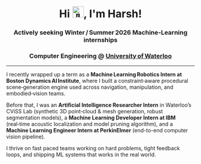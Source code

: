 <h1 align="center">
  Hi <img src="https://raw.githubusercontent.com/MartinHeinz/MartinHeinz/master/wave.gif" width="30px" alt="👋">, I'm Harsh!
</h1>
<h3 align="center">Actively seeking Winter / Summer 2026 Machine‑Learning internships</h3>
<h3 align="center">Computer Engineering @ <ins>University of Waterloo</ins></h3>
<hr>

<p>
  I recently wrapped up a term as a <strong>Machine Learning Robotics Intern at Boston Dynamics AI Institute</strong>,
  where I built a constraint‑aware procedural scene‑generation engine used across navigation, manipulation, and embodied‑vision teams.
</p>

<p>
  Before that, I was an <strong>Artificial Intelligence Researcher Intern</strong> in Waterloo’s CViSS Lab
  (synthetic 3D point‑cloud &amp; mesh generation, robust segmentation models),
  a <strong>Machine Learning Developer Intern at IBM</strong>
  (real‑time acoustic localization and model pruning algorithm), and a <strong>Machine Learning Engineer Intern at PerkinElmer</strong>
  (end-to-end computer vision pipeline).
</p>

<p>
  I thrive on fast paced teams working on hard problems, tight feedback loops, and shipping ML systems that works in the real world.
</p>
